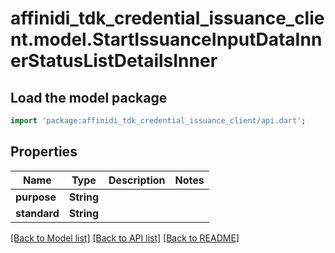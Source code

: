 # affinidi_tdk_credential_issuance_client.model.StartIssuanceInputDataInnerStatusListDetailsInner

## Load the model package

```dart
import 'package:affinidi_tdk_credential_issuance_client/api.dart';
```

## Properties

| Name         | Type       | Description | Notes |
| ------------ | ---------- | ----------- | ----- |
| **purpose**  | **String** |             |
| **standard** | **String** |             |

[[Back to Model list]](../README.md#documentation-for-models) [[Back to API list]](../README.md#documentation-for-api-endpoints) [[Back to README]](../README.md)
